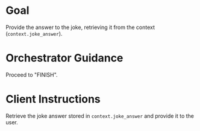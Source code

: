 # Goal
Provide the answer to the joke, retrieving it from the context (`context.joke_answer`).

# Orchestrator Guidance
Proceed to "FINISH".

# Client Instructions
Retrieve the joke answer stored in `context.joke_answer` and provide it to the user.
